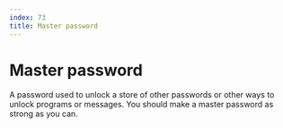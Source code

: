 ```yaml
---
index: 73
title: Master password
---
```

# Master password

A password used to unlock a store of other passwords or other ways to unlock programs or messages. You should make a master password as strong as you can.